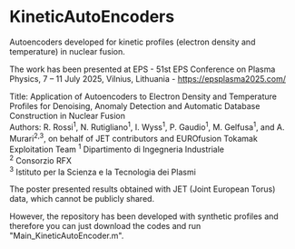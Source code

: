 # KineticAutoEncoders
Autoencoders developed for kinetic profiles (electron density and temperature) in nuclear fusion.  

The work has been presented at EPS - 51st EPS Conference on Plasma Physics, 7 – 11 July 2025, Vilnius, Lithuania - https://epsplasma2025.com/  

Title: Application of Autoencoders to Electron Density and Temperature Profiles for Denoising, Anomaly Detection and Automatic Database Construction in Nuclear Fusion  
Authors: R. Rossi<sup>1</sup>, N. Rutigliano<sup>1</sup>, I. Wyss<sup>1</sup>, P. Gaudio<sup>1</sup>, M. Gelfusa<sup>1</sup>, and A. Murari<sup>2,3</sup>, on behalf of JET contributors and EUROfusion Tokamak Exploitation Team
<sup>1</sup> Dipartimento di Ingegneria Industriale   
<sup>2</sup> Consorzio RFX  
<sup>3</sup> Istituto per la Scienza e la Tecnologia dei Plasmi  


The poster presented results obtained with JET (Joint European Torus) data, which cannot be publicly shared.   

However, the repository has been developed with synthetic profiles and therefore you can just download the codes and run "Main_KineticAutoEncoder.m".   


